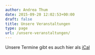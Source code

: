 ```yaml
---
author: Andrea Thum
date: 2015-09-20 12:02:53+00:00
draft: false
title: Unsere Veranstaltungen
type: page
url: /unsere-veranstaltungen/
---
```


<termin></termin>  

Unsere Termine gibt es auch hier als [iCal](https://kalender.eigenbaukombinat.de/public/public.ics)  
  


<script type="text/javascript">
jQuery('<div id="termin" ></div>').insertBefore(jQuery('termin').first())
jQuery.get('https://eigenbaukombinat.de/api/kalender', function(resp) {
var json = '';
for(var i = 0; i < 25; i++){
json = json + resp[i].startdate + ' ' + resp[i].starttime + ' - ' +  resp[i].enddate + ' ' + resp[i].endtime + ' ' +  resp[i].summary+ '<br>'

  };
  jQuery('#termin').html('<span padding:3px 5px 3px 5px; border-radius:4px; display:inline-block;"><span id="termin">' + json + '</span></span>');
});
</script>
